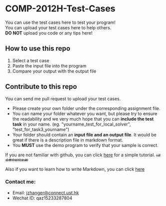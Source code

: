 # COMP-2012H-Test-Cases
You can use the test cases here to test your program!  
You can upload your test cases here to help others.  
**DO NOT** upload you code or any tips here!

## How to use this repo
1. Select a test case  
2. Paste the input file into the program  
3. Compare your output with the output file  
## Contribute to this repo
You can send me pull request to upload your test cases.
- Please create your own folder under the corresponding assignment file.
- You can name your folder whatever you want, but please try to ensure the readability and we very much hope that you can **include the test task** in your name. (eg. "yourname_test_for_local_solver", "test_for_task3_yourname")
- Your folder should contain an **input file and an output file**. It would be great if there is a description file in markdown format.
- You **MUST** use the demo program to verify that your sample is correct.

If you are not familiar with github, you can click [here](https://www.bilibili.com/video/BV1ht411R7p8) for a simple tutorial. <font size="1">~~_(还会教你如何女装)_~~</font>

Also if you want to learn how to write Markdown, you can click [here](https://www.runoob.com/markdown/md-tutorial.html)

### Contact me:
- Email: jzhanger@connect.ust.hk
- Wechat ID: qaz15233287804
